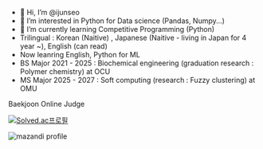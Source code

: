 - 👋 Hi, I’m @ijunseo
- 👀 I’m interested in Python for Data science (Pandas, Numpy...)
- 🌱 I’m currently learning Competitive Programming (Python)
- Trilingual : Korean (Naitive) , Japanese (Naitive - living in Japan for 4 year ~), English (can read)
- Now leanring English, Python for ML
- BS Major 2021 - 2025 : Biochemical engineering (graduation research : Polymer chemistry) at OCU
- MS Major 2025 - 2027 : Soft computing (research : Fuzzy clustering) at OMU

 Baekjoon Online Judge

[![Solved.ac프로필](http://mazassumnida.wtf/api/v2/generate_badge?boj=wer3350)](https://solved.ac/wer3350)

![mazandi profile](http://mazandi.herokuapp.com/api?handle=wer3350&theme=cold)
<!---
ijunseo/ijunseo is a ✨ special ✨ repository because its `README.md` (this file) appears on your GitHub profile.
You can click the Preview link to take a look at your changes.
--->
